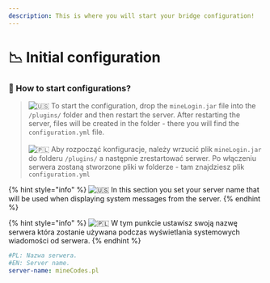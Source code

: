```yaml
---
description: This is where you will start your bridge configuration!
---
```


# 📉 Initial configuration

### :clap: How to start configurations?

> ![🇺🇸](https://twemoji.maxcdn.com/2/svg/1f1fa-1f1f8.svg) To start the configuration, drop the `mineLogin.jar` file into the `/plugins/` folder and then restart the server. After restarting the server, files will be created in the folder - there you will find the `configuration.yml` file.\
> \
> ![🇵🇱](https://twemoji.maxcdn.com/2/svg/1f1f5-1f1f1.svg) Aby rozpocząć konfiguracje, należy wrzucić plik `mineLogin.jar` do folderu `/plugins/` a następnie zrestartować serwer. Po włączeniu serwera zostaną stworzone pliki w folderze - tam znajdziesz plik `configuration.yml`

{% hint style="info" %}
![🇺🇸](https://twemoji.maxcdn.com/2/svg/1f1fa-1f1f8.svg) In this section you set your server name that will be used when displaying system messages from the server.
{% endhint %}

{% hint style="info" %}
![🇵🇱](https://twemoji.maxcdn.com/2/svg/1f1f5-1f1f1.svg) W tym punkcie ustawisz swoją nazwę serwera która zostanie używana podczas wyświetlania systemowych wiadomości od serwera.
{% endhint %}

```yaml
#PL: Nazwa serwera.
#EN: Server name.
server-name: mineCodes.pl
```
